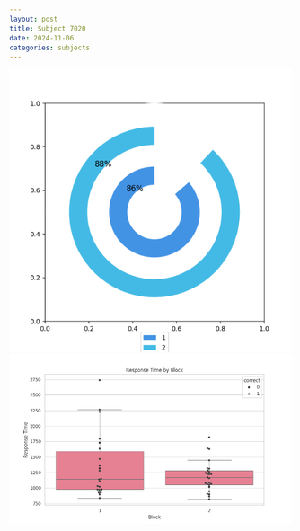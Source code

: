 ```yaml
---
layout: post
title: Subject 7020
date: 2024-11-06
categories: subjects
---
```


![](data/7020/run-26/7020__acc_test.png)
![](data/7020/run-26/7020_rt.png)
